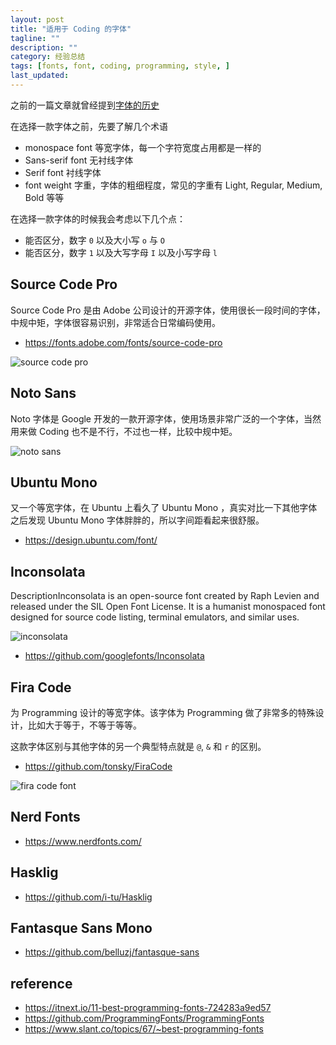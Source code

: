 ```yaml
---
layout: post
title: "适用于 Coding 的字体"
tagline: ""
description: ""
category: 经验总结
tags: [fonts, font, coding, programming, style, ]
last_updated:
---
```


之前的一篇文章就曾经提到[字体的历史](/post/2015/05/font.html)

在选择一款字体之前，先要了解几个术语

- monospace font 等宽字体，每一个字符宽度占用都是一样的
- Sans-serif font 无衬线字体
- Serif font 衬线字体
- font weight 字重，字体的粗细程度，常见的字重有 Light, Regular, Medium, Bold 等等

在选择一款字体的时候我会考虑以下几个点：

- 能否区分，数字 `0` 以及大小写 `o` 与 `O`
- 能否区分，数字 `1` 以及大写字母 `I` 以及小写字母 `l`

## Source Code Pro
Source Code Pro 是由 Adobe 公司设计的开源字体，使用很长一段时间的字体，中规中矩，字体很容易识别，非常适合日常编码使用。

- <https://fonts.adobe.com/fonts/source-code-pro>

![source code pro](/assets/source-code-pro-demo.png)

## Noto Sans
Noto 字体是 Google 开发的一款开源字体，使用场景非常广泛的一个字体，当然用来做 Coding 也不是不行，不过也一样，比较中规中矩。

![noto sans](/assets/noto-sans-font.png)

## Ubuntu Mono
又一个等宽字体，在 Ubuntu 上看久了 Ubuntu Mono ，真实对比一下其他字体之后发现 Ubuntu Mono 字体胖胖的，所以字间距看起来很舒服。

- <https://design.ubuntu.com/font/>

## Inconsolata

DescriptionInconsolata is an open-source font created by Raph Levien and released under the SIL Open Font License. It is a humanist monospaced font designed for source code listing, terminal emulators, and similar uses.

![inconsolata](/assets/inconsolata-font.png)

- <https://github.com/googlefonts/Inconsolata>

## Fira Code
为 Programming 设计的等宽字体。该字体为 Programming 做了非常多的特殊设计，比如大于等于，不等于等等。

这款字体区别与其他字体的另一个典型特点就是 `@`, `&` 和 `r` 的区别。

- <https://github.com/tonsky/FiraCode>

![fira code font](/assets/fira-code-font.png)

## Nerd Fonts

- <https://www.nerdfonts.com/>

## Hasklig

- <https://github.com/i-tu/Hasklig>

## Fantasque Sans Mono

- <https://github.com/belluzj/fantasque-sans>

## reference


- <https://itnext.io/11-best-programming-fonts-724283a9ed57>
- <https://github.com/ProgrammingFonts/ProgrammingFonts>
- <https://www.slant.co/topics/67/~best-programming-fonts>
